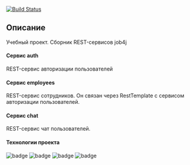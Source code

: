 [![Build Status](https://app.travis-ci.com/velesov7493/job4j_rest.svg?branch=master)](https://app.travis-ci.com/velesov7493/job4j_rest)
## Описание ##
Учебный проект.
Сборник REST-сервисов job4j
#### Сервис auth ####
REST-сервис авторизации пользователей
#### Сервис employees ####
REST-сервис сотрудников.
Он связан через RestTemplate с сервисом авторизации пользователей.
#### Сервис chat ####
REST-сервис чат пользователей.
#### Технологии проекта ####
![badge](https://img.shields.io/badge/PostgreSQL-12-blue)
![badge](https://img.shields.io/badge/Java-11-green)
![badge](https://img.shields.io/badge/Maven-3.6-green)
![badge](https://img.shields.io/badge/SpringBot-2.6-yellow)